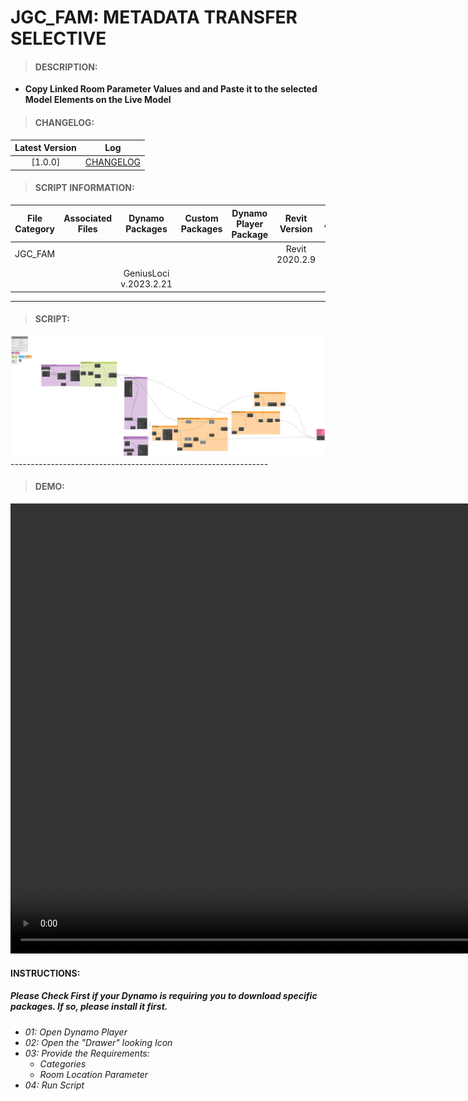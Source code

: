 # JGC_FAM: METADATA TRANSFER SELECTIVE

> #### DESCRIPTION: 
- **Copy Linked Room Parameter Values and and Paste it to the selected Model Elements on the Live Model**

> #### CHANGELOG:

| Latest Version | Log |
| :-------: | :----: | 
|[1.0.0] | [CHANGELOG](/_scripts/_project/287_ELM/ROOMS/changelog/ELM_RM_.md) |

> #### SCRIPT INFORMATION: 

| File Category | Associated Files | Dynamo Packages | Custom Packages | Dynamo Player Package | Revit Version | Author | Modified By | File Name & Location | 
| :-------: | :----: | :---: | :---: | :---: | :---: | :---: | :---: | :--: |
| JGC_FAM |  |  |  |  | Revit 2020.2.9 | Melvin Tuliao | | JGC_FAM_MetadataTransferSelective |
|           |  | GeniusLoci v.2023.2.21 |                 |                    | | | | (https://bimcapcom.sharepoint.com/sites/BCP-Main/Shared%20Documents/Forms/AllItems.aspx?id=%2Fsites%2FBCP%2DMain%2FShared%20Documents%2F06%5FR%26D%2F01%5FDynamo%2F01%5FScripts%2F02%5FPROJECT%2F281%5FJGC%2FFAMILY&p=true&ga=1) |

----------------------------------------------------------------
> #### SCRIPT: 
<img src="./_scripts/_project/268_JGC/FAMILY/images/20240321_JGC_MetadataTransferSelective V1.0.0_2024-08-27_11-56-53.png">
----------------------------------------------------------------

> #### DEMO: 

<video width="1280" height="720" controls>
 <source src="./_scripts/_project/268_JGC/FAMILY/demo/JGC_METADATA RETAINER_V2.0.0_DEMO.mp4" type="video/mp4">
</video>

#### INSTRUCTIONS: 
##### Please Check First if your Dynamo is requiring you to download specific packages. If so, please install it first.

- *01: Open Dynamo Player*
- *02: Open the "Drawer" looking Icon*
- *03: Provide the Requirements:*
    - *Categories*
    - *Room Location Parameter*
- *04: Run Script*